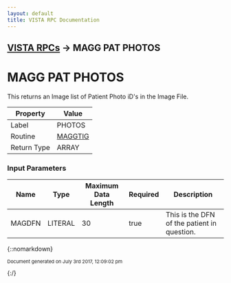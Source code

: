 ```yaml
---
layout: default
title: VISTA RPC Documentation
---
```


## [VISTA RPCs](TableOfContents) &#8594; MAGG PAT PHOTOS
# MAGG PAT PHOTOS

This returns an Image list of Patient Photo iD's in the Image File.

Property | Value
--- | ---
Label | PHOTOS
Routine | [MAGGTIG](http://code.osehra.org/dox/Routine_MAGGTIG_source.html)
Return Type | ARRAY


### Input Parameters

Name | Type | Maximum Data Length | Required | Description
--- | --- | --- | --- | ---
MAGDFN | LITERAL | 30 | true | This is the DFN of the patient in question.



{::nomarkdown} <br/><p style="font-size: 11px">Document generated on July 3rd 2017, 12:09:02 pm</p>{:/}